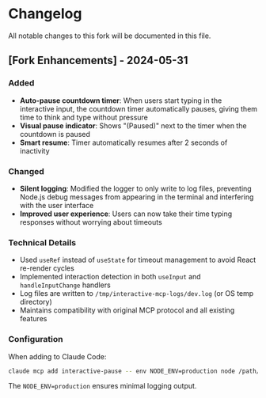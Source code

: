 # Changelog

All notable changes to this fork will be documented in this file.

## [Fork Enhancements] - 2024-05-31

### Added
- **Auto-pause countdown timer**: When users start typing in the interactive input, the countdown timer automatically pauses, giving them time to think and type without pressure
- **Visual pause indicator**: Shows "(Paused)" next to the timer when the countdown is paused
- **Smart resume**: Timer automatically resumes after 2 seconds of inactivity

### Changed
- **Silent logging**: Modified the logger to only write to log files, preventing Node.js debug messages from appearing in the terminal and interfering with the user interface
- **Improved user experience**: Users can now take their time typing responses without worrying about timeouts

### Technical Details
- Used `useRef` instead of `useState` for timeout management to avoid React re-render cycles
- Implemented interaction detection in both `useInput` and `handleInputChange` handlers
- Log files are written to `/tmp/interactive-mcp-logs/dev.log` (or OS temp directory)
- Maintains compatibility with original MCP protocol and all existing features

### Configuration
When adding to Claude Code:
```bash
claude mcp add interactive-pause -- env NODE_ENV=production node /path/to/dist/index.js
```

The `NODE_ENV=production` ensures minimal logging output.